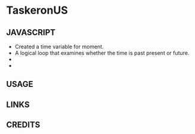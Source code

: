 # TaskeronUS

## JAVASCRIPT

- Created a time variable for moment.
- A logical loop that examines whether the time is past present or future.
-
-

## USAGE

## LINKS

## CREDITS
